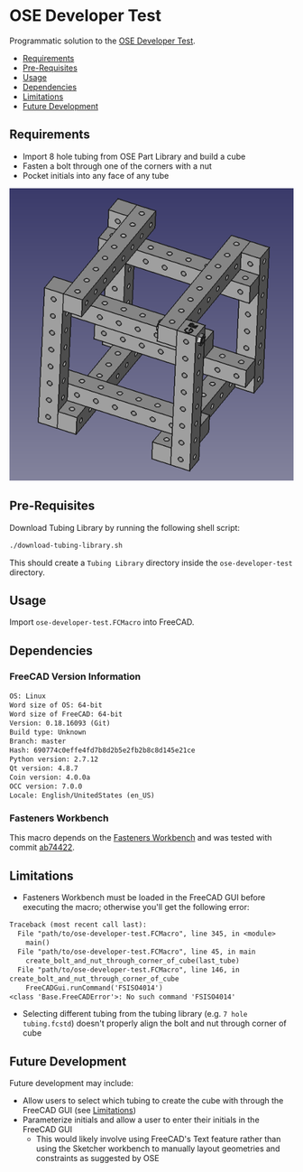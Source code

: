 # OSE Developer Test
Programmatic solution to the [OSE Developer Test](https://wiki.opensourceecology.org/wiki/Developer_Test).

* [Requirements](#requirements)
* [Pre-Requisites](#pre-requisites)
* [Usage](#usage)
* [Dependencies](#dependencies)
* [Limitations](#limitations)
* [Future Development](#future-development)

## Requirements
* Import 8 hole tubing from OSE Part Library and build a cube
* Fasten a bolt through one of the corners with a nut
* Pocket initials into any face of any tube

![OSE Developer Test](ose-developer-test.png)

## Pre-Requisites
Download Tubing Library by running the following shell script:

```sh
./download-tubing-library.sh
```

This should create a `Tubing Library` directory inside the `ose-developer-test` directory.

## Usage
Import `ose-developer-test.FCMacro` into FreeCAD.

## Dependencies
### FreeCAD Version Information
```
OS: Linux
Word size of OS: 64-bit
Word size of FreeCAD: 64-bit
Version: 0.18.16093 (Git)
Build type: Unknown
Branch: master
Hash: 690774c0effe4fd7b8d2b5e2fb2b8c8d145e21ce
Python version: 2.7.12
Qt version: 4.8.7
Coin version: 4.0.0a
OCC version: 7.0.0
Locale: English/UnitedStates (en_US)
```

### Fasteners Workbench
This macro depends on the [Fasteners Workbench](https://github.com/shaise/FreeCAD_FastenersWB) and was tested with commit [ab74422](https://github.com/shaise/FreeCAD_FastenersWB/commit/ab74422090ae7faf17f009d9b736a31de98875d3).

## Limitations
* Fasteners Workbench must be loaded in the FreeCAD GUI before executing the macro; otherwise you'll get the following error:
```
Traceback (most recent call last):
  File "path/to/ose-developer-test.FCMacro", line 345, in <module>
    main()
  File "path/to/ose-developer-test.FCMacro", line 45, in main
    create_bolt_and_nut_through_corner_of_cube(last_tube)
  File "path/to/ose-developer-test.FCMacro", line 146, in create_bolt_and_nut_through_corner_of_cube
    FreeCADGui.runCommand('FSISO4014')
<class 'Base.FreeCADError'>: No such command 'FSISO4014'
```
* Selecting different tubing from the tubing library (e.g. `7 hole tubing.fcstd`) doesn't properly align the bolt and nut through corner of cube


## Future Development
Future development may include:
* Allow users to select which tubing to create the cube with through the FreeCAD GUI (see [Limitations](#limitations))
* Parameterize initials and allow a user to enter their initials in the FreeCAD GUI
    * This would likely involve using FreeCAD's Text feature rather than using the Sketcher workbench to manually layout geometries and constraints as suggested by OSE
